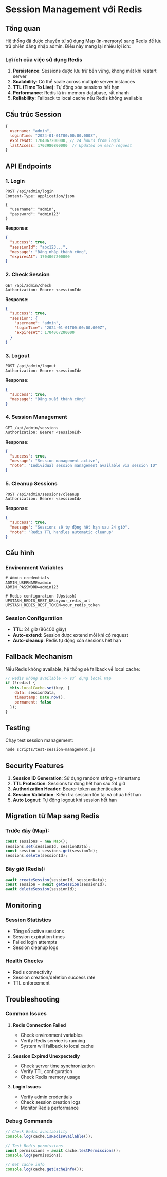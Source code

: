 # Session Management với Redis

## Tổng quan

Hệ thống đã được chuyển từ sử dụng Map (in-memory) sang Redis để lưu trữ phiên đăng nhập admin. Điều này mang lại nhiều lợi ích:

### Lợi ích của việc sử dụng Redis

1. **Persistence**: Sessions được lưu trữ bền vững, không mất khi restart server
2. **Scalability**: Có thể scale across multiple server instances
3. **TTL (Time To Live)**: Tự động xóa sessions hết hạn
4. **Performance**: Redis là in-memory database, rất nhanh
5. **Reliability**: Fallback to local cache nếu Redis không available

## Cấu trúc Session

```javascript
{
  username: "admin",
  loginTime: "2024-01-01T00:00:00.000Z",
  expiresAt: 1704067200000, // 24 hours from login
  lastAccess: 1703980800000  // Updated on each request
}
```

## API Endpoints

### 1. Login
```http
POST /api/admin/login
Content-Type: application/json

{
  "username": "admin",
  "password": "admin123"
}
```

**Response:**
```json
{
  "success": true,
  "sessionId": "abc123...",
  "message": "Đăng nhập thành công",
  "expiresAt": 1704067200000
}
```

### 2. Check Session
```http
GET /api/admin/check
Authorization: Bearer <sessionId>
```

**Response:**
```json
{
  "success": true,
  "session": {
    "username": "admin",
    "loginTime": "2024-01-01T00:00:00.000Z",
    "expiresAt": 1704067200000
  }
}
```

### 3. Logout
```http
POST /api/admin/logout
Authorization: Bearer <sessionId>
```

**Response:**
```json
{
  "success": true,
  "message": "Đăng xuất thành công"
}
```

### 4. Session Management
```http
GET /api/admin/sessions
Authorization: Bearer <sessionId>
```

**Response:**
```json
{
  "success": true,
  "message": "Session management active",
  "note": "Individual session management available via session ID"
}
```

### 5. Cleanup Sessions
```http
POST /api/admin/sessions/cleanup
Authorization: Bearer <sessionId>
```

**Response:**
```json
{
  "success": true,
  "message": "Sessions sẽ tự động hết hạn sau 24 giờ",
  "note": "Redis TTL handles automatic cleanup"
}
```

## Cấu hình

### Environment Variables
```env
# Admin credentials
ADMIN_USERNAME=admin
ADMIN_PASSWORD=admin123

# Redis configuration (Upstash)
UPSTASH_REDIS_REST_URL=your_redis_url
UPSTASH_REDIS_REST_TOKEN=your_redis_token
```

### Session Configuration
- **TTL**: 24 giờ (86400 giây)
- **Auto-extend**: Session được extend mỗi khi có request
- **Auto-cleanup**: Redis tự động xóa sessions hết hạn

## Fallback Mechanism

Nếu Redis không available, hệ thống sẽ fallback về local cache:

```javascript
// Redis không available -> sử dụng local Map
if (!redis) {
  this.localCache.set(key, {
    data: sessionData,
    timestamp: Date.now(),
    permanent: false
  });
}
```

## Testing

Chạy test session management:

```bash
node scripts/test-session-management.js
```

## Security Features

1. **Session ID Generation**: Sử dụng random string + timestamp
2. **TTL Protection**: Sessions tự động hết hạn sau 24 giờ
3. **Authorization Header**: Bearer token authentication
4. **Session Validation**: Kiểm tra session tồn tại và chưa hết hạn
5. **Auto Logout**: Tự động logout khi session hết hạn

## Migration từ Map sang Redis

### Trước đây (Map):
```javascript
const sessions = new Map();
sessions.set(sessionId, sessionData);
const session = sessions.get(sessionId);
sessions.delete(sessionId);
```

### Bây giờ (Redis):
```javascript
await createSession(sessionId, sessionData);
const session = await getSession(sessionId);
await deleteSession(sessionId);
```

## Monitoring

### Session Statistics
- Tổng số active sessions
- Session expiration times
- Failed login attempts
- Session cleanup logs

### Health Checks
- Redis connectivity
- Session creation/deletion success rate
- TTL enforcement

## Troubleshooting

### Common Issues

1. **Redis Connection Failed**
   - Check environment variables
   - Verify Redis service is running
   - System will fallback to local cache

2. **Session Expired Unexpectedly**
   - Check server time synchronization
   - Verify TTL configuration
   - Check Redis memory usage

3. **Login Issues**
   - Verify admin credentials
   - Check session creation logs
   - Monitor Redis performance

### Debug Commands

```javascript
// Check Redis availability
console.log(cache.isRedisAvailable());

// Test Redis permissions
const permissions = await cache.testPermissions();
console.log(permissions);

// Get cache info
console.log(cache.getCacheInfo());
``` 